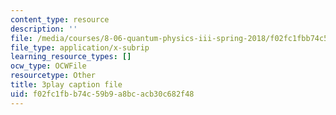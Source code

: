 ```yaml
---
content_type: resource
description: ''
file: /media/courses/8-06-quantum-physics-iii-spring-2018/f02fc1fbb74c59b9a8bcacb30c682f48_MtK9rIbdlis.vtt
file_type: application/x-subrip
learning_resource_types: []
ocw_type: OCWFile
resourcetype: Other
title: 3play caption file
uid: f02fc1fb-b74c-59b9-a8bc-acb30c682f48
---
```


